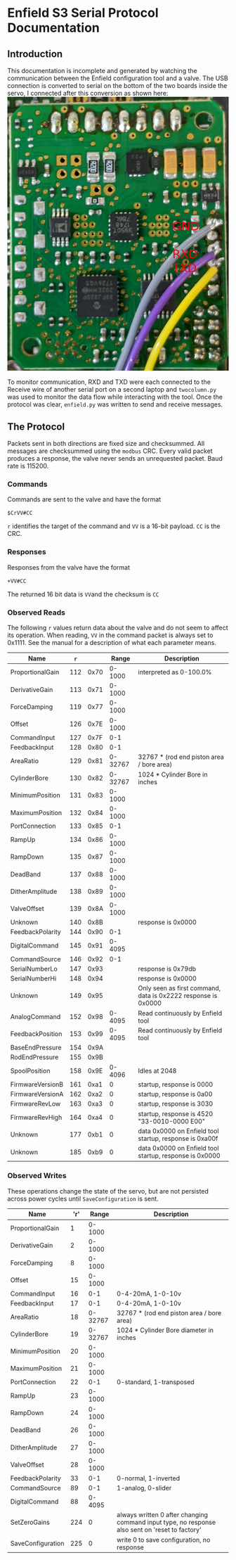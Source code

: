 # Enfield S3 Serial Protocol Documentation

## Introduction

This documentation is incomplete and generated by watching the communication
between the Enfield configuration tool and a valve. The USB connection is
converted to serial on the bottom of the two boards inside the servo, I connected
after this conversion as shown here:
![Serial Connection](SerialConnection.jpg)

To monitor communication, RXD and TXD were each connected to the Receive wire of
another serial port on a second laptop and `twocolumn.py` was used to monitor
the data flow while interacting with the tool. Once the protocol was clear,
`enfield.py` was written to send and receive messages.

## The Protocol

Packets sent in both directions are fixed size and checksummed. All messages are
checksummed using the `modbus` CRC. Every valid packet produces a response, the
valve never sends an unrequested packet. Baud rate is 115200.

### Commands

Commands are sent to the valve and have the format

    $CrVV#CC

`r` identifies the target of the command and `VV` is a 16-bit payload. `CC` is
the CRC.

### Responses

Responses from the valve have the format

    +VV#CC

The returned 16 bit data is `VV`and the checksum is `CC`

### Observed Reads

The following `r` values return data about the valve and do not seem to affect
its operation. When reading, `VV` in the command packet is always set to 0x1111.
See the manual for a description of what each parameter means.

Name             | `r` |      | Range   | Description
-----------------|-----|------|---------|-------------
ProportionalGain | 112 | 0x70 | 0-1000  | interpreted as 0-100.0%
DerivativeGain   | 113 | 0x71 | 0-1000  | 
ForceDamping     | 119 | 0x77 | 0-1000  | 
Offset           | 126 | 0x7E | 0-1000  | 
CommandInput     | 127 | 0x7F | 0-1     | 
FeedbackInput    | 128 | 0x80 | 0-1     | 
AreaRatio        | 129 | 0x81 | 0-32767 | 32767 * (rod end piston area / bore area)
CylinderBore     | 130 | 0x82 | 0-32767 | 1024 * Cylinder Bore in inches
MinimumPosition  | 131 | 0x83 | 0-1000  | 
MaximumPosition  | 132 | 0x84 | 0-1000  | 
PortConnection   | 133 | 0x85 | 0-1     | 
RampUp           | 134 | 0x86 | 0-1000  | 
RampDown         | 135 | 0x87 | 0-1000  | 
DeadBand         | 137 | 0x88 | 0-1000  | 
DitherAmplitude  | 138 | 0x89 | 0-1000  | 
ValveOffset      | 139 | 0x8A | 0-1000  | 
Unknown          | 140 | 0x8B |         | response is 0x0000
FeedbackPolarity | 144 | 0x90 | 0-1     | 
DigitalCommand   | 145 | 0x91 | 0-4095  | 
CommandSource    | 146 | 0x92 | 0-1     | 
SerialNumberLo   | 147 | 0x93 |         | response is 0x79db
SerialNumberHi   | 148 | 0x94 |         | response is 0x0000
Unknown          | 149 | 0x95 |         | Only seen as first command, data is 0x2222 response is 0x0000
AnalogCommand    | 152 | 0x98 | 0-4095  | Read continuously by Enfield tool
FeedbackPosition | 153 | 0x99 | 0-4095  | Read continuously by Enfield tool
BaseEndPressure  | 154 | 0x9A |         | 
RodEndPressure   | 155 | 0x9B |         | 
SpoolPosition    | 158 | 0x9E | 0-4096  | Idles at 2048
FirmwareVersionB | 161 | 0xa1 | 0       | startup, response is 0000
FirmwareVersionA | 162 | 0xa2 | 0       | startup, response is 0a00
FirmwareRevLow   | 163 | 0xa3 | 0       | startup, response is 3030
FirmwareRevHigh  | 164 | 0xa4 | 0       | startup, response is 4520 "33-0010-0000 E00" 
Unknown          | 177 | 0xb1 | 0       | data 0x0000 on Enfield tool startup, response is 0xa00f
Unknown          | 185 | 0xb9 | 0       | data 0x0000 on Enfield tool startup, response is 0x0000

### Observed Writes

These operations change the state of the servo, but are not persisted across
power cycles until `SaveConfiguration` is sent.

Name              | 'r' | Range   | Description
------------------|-----|---------|------------
ProportionalGain  | 1   | 0-1000  |
DerivativeGain    | 2   | 0-1000  |
ForceDamping      | 8   | 0-1000  |
Offset            | 15  | 0-1000  |
CommandInput      | 16  | 0-1     | 0-4-20mA, 1-0-10v
FeedbackInput     | 17  | 0-1     | 0-4-20mA, 1-0-10v
AreaRatio         | 18  | 0-32767 | 32767 * (rod end piston area / bore area)
CylinderBore      | 19  | 0-32767 | 1024 * Cylinder Bore diameter in inches
MinimumPosition   | 20  | 0-1000  |
MaximumPosition   | 21  | 0-1000  |
PortConnection    | 22  | 0-1     | 0-standard, 1-transposed
RampUp            | 23  | 0-1000  |
RampDown          | 24  | 0-1000  |
DeadBand          | 26  | 0-1000  |
DitherAmplitude   | 27  | 0-1000  |
ValveOffset       | 28  | 0-1000  |
FeedbackPolarity  | 33  | 0-1     | 0-normal, 1-inverted
CommandSource     | 89  | 0-1     | 1-analog, 0-slider
DigitalCommand    | 88  | 0-4095  |
SetZeroGains      | 224 | 0       | always written 0 after changing command input type, no response also sent on 'reset to factory'
SaveConfiguration | 225 | 0       | write 0 to save configuration, no response
